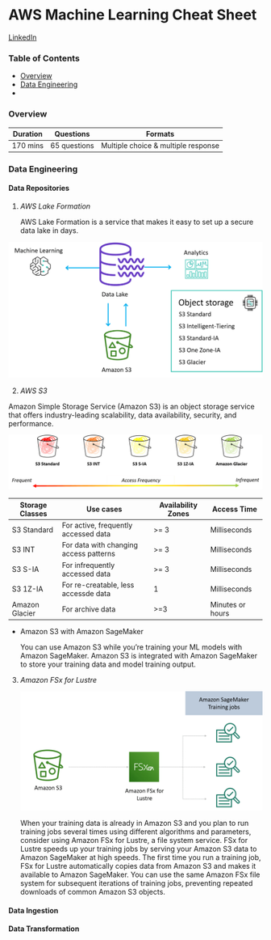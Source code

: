 # AWS Machine Learning Cheat Sheet

<a href="https://www.linkedin.com/in/ryanxjhan/" target="_blank">LinkedIn</a>

### Table of Contents

* [Overview](#overview)
* [Data Engineering](#engi)
* 

<a name="overview"/>

### Overview

| Duration | Questions    | Formats                             |
| -------- | ------------ | ----------------------------------- |
| 170 mins | 65 questions | Multiple choice & multiple response |

 

<a name="engi"/>

### Data Engineering

#### Data Repositories

1. *AWS Lake Formation*

   AWS Lake Formation is a service that makes it easy to set up a secure data lake in days. 

![3](img/3.png)

2. *AWS S3*

Amazon Simple Storage Service (Amazon S3) is an object storage service that offers industry-leading scalability, data availability, security, and performance.

![2](img/2.png)

| Storage Classes | Use cases                              | Availability Zones | Access  Time     |
| --------------- | -------------------------------------- | ------------------ | ---------------- |
| S3 Standard     | For active, frequently accessed data   | >= 3               | Milliseconds     |
| S3 INT          | For data with changing access patterns | >= 3               | Milliseconds     |
| S3 S-IA         | For infrequently accessed data         | >= 3               | Milliseconds     |
| S3 1Z-IA        | For re-creatable, less accessde data   | 1                  | Milliseconds     |
| Amazon Glacier  | For archive data                       | >=3                | Minutes or hours |

* Amazon S3 with Amazon SageMaker

  You can use Amazon S3 while you’re training your ML models with Amazon SageMaker. Amazon S3 is integrated with Amazon SageMaker to store your training data and model training output.

3. *Amazon FSx for Lustre*

   ![1](img/1.png)

   When your training data is already in Amazon S3 and you plan to run training jobs several times using different algorithms and parameters, consider using Amazon FSx for Lustre, a file system service. FSx for Lustre speeds up your training jobs by serving your Amazon S3 data to Amazon SageMaker at high speeds. The first time you run a training job, FSx for Lustre automatically copies data from Amazon S3 and makes it available to Amazon SageMaker. You can use the same Amazon FSx file system for subsequent iterations of training jobs, preventing repeated downloads of common Amazon S3 objects.



#### Data Ingestion

#### Data Transformation

